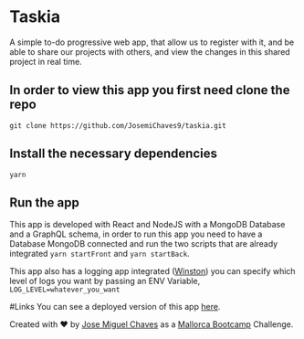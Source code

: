 # Taskia
A simple to-do progressive web app, that allow us to register with it, and be able to share our
projects with others, and view the changes in this shared project in real time.

## In order to view this app you first need clone the repo

`git clone https://github.com/JosemiChaves9/taskia.git`

## Install the necessary dependencies
`yarn`

## Run the app
This app is developed with React and NodeJS with a MongoDB Database and a GraphQL schema, in order to run this app you need to have a Database MongoDB connected and run the two scripts that are already integrated `yarn startFront` and `yarn startBack`.

This app also has a logging app integrated ([Winston](https://www.npmjs.com/package/winston)) you can specify which level of logs you want by passing an ENV Variable, `LOG_LEVEL=whatever_you_want`

#Links
You can see a deployed version of this app [here](#).

Created with ❤️  by [Jose Miguel Chaves](https://github.com/JosemiChaves9) as a [Mallorca Bootcamp](https://mallorcaboot.camp/) Challenge.
